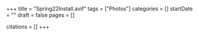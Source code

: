 +++
title = "Spring22Install.avif"
tags = ["Photos"]
categories = []
startDate = ""
draft = false
pages = []

citations = []
+++
